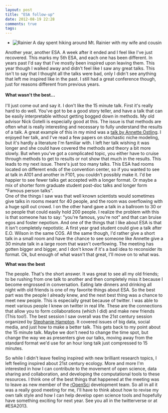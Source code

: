 ```yaml
---
layout: post
title: "ESA follow-up"
date: 2012-08-19 22:28
comments: true
tags: 
---
```


<div class="row">
<div class = "span3"> 
<ul class="thumbnails">
   <li class="span3">   
   	<div class ="thumbnail">
      <a href="http://instagram.com/p/OV1zPcw4cx/"  target="_blank">
      <img src="http://24.media.tumblr.com/tumblr_m8se9wzvtT1r0zevmo1_500.jpg" alt="Rainier" align="left">
   	  </a>
   	<p> A day spent hiking around Mt. Rainier with my wife and cousin</p>
  	</div>
  </li>
</ul></div>

<div class="span6">
Another year, another ESA. A week after it ended and I feel like I've just recovered.  This marks my 5th ESA, and each one has been different.  In years past I'd say that I've mostly been inspired upon leaving them.  This year though I walked away and didn't feel like I saw any great talks.  This isn't to say that I thought all the talks were bad, only I didn't see anything that left me inspired like in the past.  I still had a great conference though, just for reasons different from previous years. <!-- more -->
<br><br>
<b> What wasn't the best...</b>
<br><br>
I'll just come out and say it.  I don't like the 15 minute talk.  First it's really hard to do well.  You've got to be a good story teller, and have a talk that can be easily interpretable without getting bogged down in methods.  My old advisor Nick Gotelli is especially good at this.  The issue is that methods are often what is really interesting and necessary to fully understand the results of a talk.  A great example of this in my mind was a <a href="http://eco.confex.com/eco/2012/webprogram/Paper38797.html" target="_blank">talk by Annette Ostling</a>.  I enjoyed her talk, and I've read a few papers on stochastic niche modeling, but it's hardly a literature I'm familiar with.  I left her talk wishing it was longer and she could have covered the methods and theory a bit more slowly.  But when you've got a complicated topic, you either have to cruise through methods to get to results or not show that much in the results.  This leads to my next issue.  There's just too many talks.  This ESA had rooms located on different ends of the convention center, so if you wanted to see at talk in A101 and another in F101, you couldn't possibly make it.  I'd be happier to see fewer talks get accepted with a longer format.  Or maybe a mix of shorter form graduate student post-doc talks and longer form "Famous person talks".  
</div>
</div>
One of the things I saw was that well known scientists would sometimes give talks in rooms meant for 40 people, and the room was overflowing with a huge spill out crowd.  I on the other hand gave a talk in a ballroom to 30 or so people that could easily hold 200 people.  I realize the problem with this is that someone has to say: "you're famous, you're not" and that can bruise egos and foster nepotism.  And one of the things that I like about ESA is that it isn't completely nepotistic.  A first year grad student could give a talk after E.O. Wilson in the same COS.  All the same though, I'd rather give a short talk in a small room and have the chance to see someone like Annette give a 30 minute talk in a large room that wasn't overflowing.  The meeting has gotten bigger and bigger, and I don't know if it's a bad idea to reconsider its format.  Ok, but enough of what wasn't that great, I'll move on to what was.


**What was the best**


The people.  That's the short answer.  It was great to see all my old friends; to be rushing from one talk to another and then completely miss it because I become engrossed in conversation.  Eating late dinners and drinking all night with old friends is one of my favorite things about ESA.  So the best part was the people I already knew, and the next best thing was a chance to meet new people.  This is especially great because of twitter.  I was able to meet various people I knew on twitter in real life.  These are the connections that allow you to form collaborations (which I did) and make new friends (This too!).  The best session I saw overall was the 21st century session organized by [Stephanie Hampton](http://www.nceas.ucsb.edu/~hampton/Site/Stephanie_E._Hampton.html).  It covered issues of big data, social media, and just how to make a better talk.  This gets back to my point about the 15 minute talk.  Maybe we don't need to change the time spot, but change the way we as presenters give our talks, moving away from the standard format we'd use for an hour long talk just compressed to 15 minutes.  

So while I didn't leave feeling inspired with new brilliant research topics, I left feeling inspired about 21st century ecology.  More and more I'm interested in how I can contribute to the movement of open science, data sharing and collaboration, and developing the computational tools to these resources.  I think one of the best things that happened at the meeting was to leave as new member of the [rOpenSci](http://ropensci.org/) development team. So all in all it was a really good meeting for me, I'll have to think about how to revise my own talk style and how I can help develop open science tools and hopefully have something exciting for next year.  See you all in the twitterverse or at #ESA2013. 

